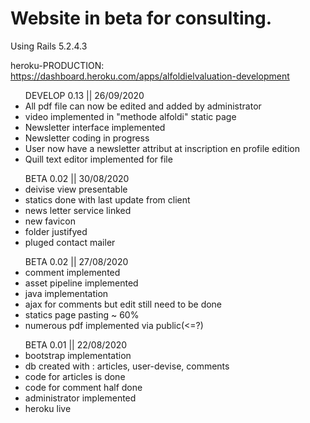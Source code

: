<h1>Website in beta for consulting.</h1>
Using Rails 5.2.4.3

heroku-PRODUCTION: https://dashboard.heroku.com/apps/alfoldielvaluation-development

<ul>DEVELOP 0.13 || 26/09/2020
    <li>All pdf file can now be edited and added by administrator</li>
    <li>video implemented in "methode alfoldi" static page</li>
    <li>Newsletter interface implemented</li>
    <li>Newsletter coding in progress</li>
    <li>User now have a newsletter attribut at inscription en profile edition</li>
    <li>Quill text editor implemented for file</li>
</ul>

<ul>BETA 0.02 || 30/08/2020
    <li>deivise view presentable</li>
    <li>statics done with last update from client</li>
    <li>news letter service linked</li>
    <li>new favicon</li>
    <li>folder justifyed</li>
    <li>pluged contact mailer</li>
</ul>

<ul>BETA 0.02 || 27/08/2020
    <li>comment implemented</li>
    <li>asset pipeline implemented</li>
    <li>java implementation</li>
    <li>ajax for comments but edit still need to be done</li>
    <li>statics page pasting ~ 60%</li>
    <li>numerous pdf implemented via public(<=?)</li>
</ul>

<ul>BETA 0.01 || 22/08/2020  
<li>bootstrap implementation</li>
<li>db created with : articles, user-devise, comments</li>
<li>code for articles is done</li>
<li>code for comment half done</li>
<li>administrator implemented</li>
<li>heroku live</li>
</ul>

